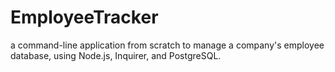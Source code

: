 # EmployeeTracker
a command-line application from scratch to manage a company's employee database, using Node.js, Inquirer, and PostgreSQL.
